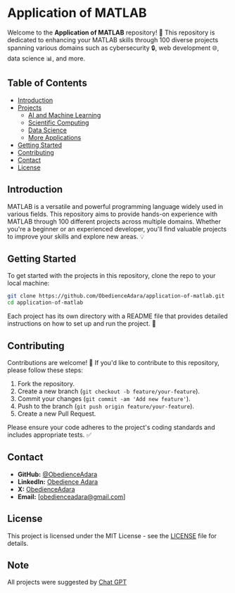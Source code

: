 # Application of MATLAB 

Welcome to the **Application of MATLAB** repository! 🎉 This repository is dedicated to enhancing your MATLAB skills through 100 diverse projects spanning various domains such as cybersecurity 🔒, web development 🌐, data science 📊, and more.

## Table of Contents

- [Introduction](#introduction)
- [Projects](#projects)
  - [AI and Machine Learning](#ai-and-machine-learning-🤖)
  - [Scientific Computing](#scientific-Computing🔬💻)
  - [Data Science](#data-science-📊)
  - [More Applications](#more-applications)
- [Getting Started](#getting-started)
- [Contributing](#contributing)
- [Contact](#contact)
- [License](#license)

## Introduction

MATLAB is a versatile and powerful programming language widely used in various fields. This repository aims to provide hands-on experience with MATLAB through 100 different projects across multiple domains. Whether you're a beginner or an experienced developer, you'll find valuable projects to improve your skills and explore new areas. 💡

<!-- ## Projects

### Cybersecurity 🔒

1. [Project 1: Network Scanner](projects/cybersecurity/network_scanner) 🔍
2. [Project 2: Password Cracker](projects/cybersecurity/password_cracker) 🔑
3. ...

### Web Development 🌐

1. [Project 1: Personal Blog](projects/web_development/personal_blog) 📝
2. [Project 2: E-commerce Website](projects/web_development/ecommerce_website) 🛒
3. ...

### Data Science 📊

1. [Project 1: Data Analysis with Pandas](projects/data_science/data_analysis_pandas) 🐼
2. [Project 2: Machine Learning Model](projects/data_science/machine_learning_model) 🤖
3. ...

### More Applications

1. [Automation](projects/automation) 🤖
2. [Game Development](projects/game_development) 🎮
3. [Desktop Applications](projects/desktop_applications) 💻
4. ... -->

## Getting Started

To get started with the projects in this repository, clone the repo to your local machine:

```bash
git clone https://github.com/ObedienceAdara/application-of-matlab.git
cd application-of-matlab
```

Each project has its own directory with a README file that provides detailed instructions on how to set up and run the project. 📂

## Contributing

Contributions are welcome! 🎉 If you'd like to contribute to this repository, please follow these steps:

1. Fork the repository.
2. Create a new branch (`git checkout -b feature/your-feature`).
3. Commit your changes (`git commit -am 'Add new feature'`).
4. Push to the branch (`git push origin feature/your-feature`).
5. Create a new Pull Request.

Please ensure your code adheres to the project's coding standards and includes appropriate tests. ✅

## Contact

- **GitHub:** [@ObedienceAdara](https://github.com/ObedienceAdara)
- **LinkedIn:** [Obedience Adara](https://www.linkedin.com/in/obedience-adara-5832062b2/)
- **X:** [ObedienceAdara](https://x.com/ObedienceAdara/) 
- **Email:** [obedienceadara@gmail.com]

## License

This project is licensed under the MIT License - see the [LICENSE](LICENSE) file for details.

## Note

All projects were suggested by [Chat GPT](https://www.chat.openai.com)
